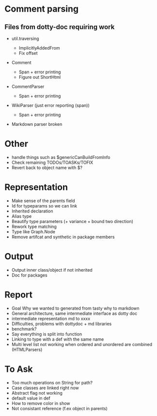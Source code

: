 # Comment parsing
## Files from dotty-doc requiring work
* util.traversing
  * ImplicitlyAddedFrom
  * Fix offset
* Comment
  * Span + error printing
  * Figure out ShortHtml
* CommentParser
  * Span + error printing
* WikiParser (just error reporting (span))
  * Span + error printing

* Markdown parser broken

# Other
* handle things such as $genericCanBuildFromInfo
* Check remaining TODOs/TOASKs/TOFIX
* Revert back to object name with $?

# Representation
* Make sense of the parents field
* Id for typeparams so we can link
* Inherited declaration
* Alias type
* Beautify type parameters (+ variance + bound two direction)
* Rework type matching
* Type like Graph.Node
* Remove artifcat and synthetic in package members

# Output
* Output inner class/object if not inherited
* Doc for packages

# Report
* Goal Why we wanted to generated from tasty why to markdown
* General architecture, same intermediate interface as dotty doc
* intermediate representation md to xxxx
* Difficulties, problems with dottydoc + md libraries
* benchmark?
* Say everything is split into function
* Linking to type with a def with the same name
* Multi level list not working when ordered and unordered are combined (HTMLParsers)

# To Ask
* Too much operations on String for path?
* Case classes are linked right now
* Abstract flag not working
* default value in def
* How to remove color in show
* Not consistant reference (f.ex object in parents)